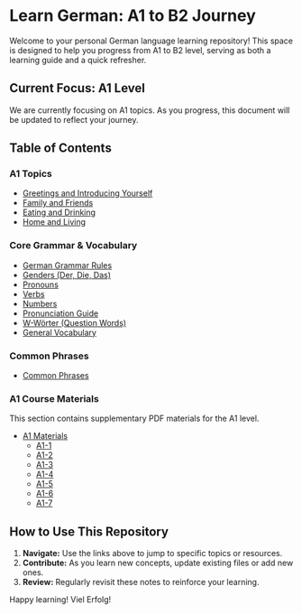 # Learn German: A1 to B2 Journey

Welcome to your personal German language learning repository! This space is designed to help you progress from A1 to B2 level, serving as both a learning guide and a quick refresher.

## Current Focus: A1 Level

We are currently focusing on A1 topics. As you progress, this document will be updated to reflect your journey.

## Table of Contents

### A1 Topics
*   [Greetings and Introducing Yourself](./1-greetings-and-introducing.md)
*   [Family and Friends](./2-family-and-friends.md)
*   [Eating and Drinking](./3-eating-and-drinking.md)
*   [Home and Living](./4-home-and-living.md)

### Core Grammar & Vocabulary
*   [German Grammar Rules](./german-grammar-rules.md)
*   [Genders (Der, Die, Das)](./genders.md)
*   [Pronouns](./pronouns.md)
*   [Verbs](./verbs.md)
*   [Numbers](./numbers.md)
*   [Pronunciation Guide](./pronounciation.md)
*   [W-Wörter (Question Words)](./w-worter.md)
*   [General Vocabulary](./words.md)

### Common Phrases
*   [Common Phrases](./common-phrases.md)

### A1 Course Materials
This section contains supplementary PDF materials for the A1 level.
*   [A1 Materials](./a1/)
    *   [A1-1](./a1/a1-1.pdf)
    *   [A1-2](./a1/a1-2.pdf)
    *   [A1-3](./a1/a1-3.pdf)
    *   [A1-4](./a1/a1-4.pdf)
    *   [A1-5](./a1/a1-5.pdf)
    *   [A1-6](./a1/a1-6.pdf)
    *   [A1-7](./a1/a1-7.pdf)

## How to Use This Repository

1.  **Navigate:** Use the links above to jump to specific topics or resources.
2.  **Contribute:** As you learn new concepts, update existing files or add new ones.
3.  **Review:** Regularly revisit these notes to reinforce your learning.

Happy learning! Viel Erfolg!
